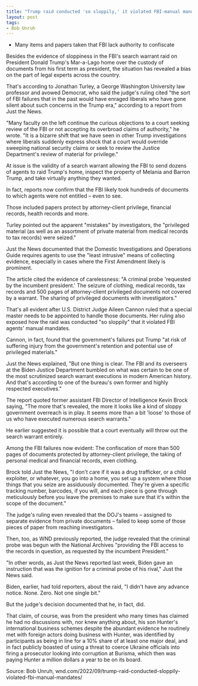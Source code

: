 ```yaml
---
title: "Trump raid conducted 'so sloppily,' it violated FBI-manual mandates"
layout: post
tags:
- Bob Unruh
---
```


- Many items and papers taken that FBI lack authority to confiscate

Besides the evidence of sloppiness in the FBI's search warrant raid on President Donald Trump's Mar-a-Lago home over the custody of documents from his first term as president, the situation has revealed a bias on the part of legal experts across the country.

That's according to Jonathan Turley, a George Washington University law professor and avowed Democrat, who said the judge's ruling cited "the sort of FBI failures that in the past would have enraged liberals who have gone silent about such concerns in the Trump era," according to a report from Just the News.

"Many faculty on the left continue the curious objections to a court seeking review of the FBI or not accepting its overbroad claims of authority," he wrote. "It is a bizarre shift that we have seen in other Trump investigations where liberals suddenly express shock that a court would override sweeping national security claims or seek to review the Justice Department's review of material for privilege."

At issue is the validity of a search warrant allowing the FBI to send dozens of agents to raid Trump's home, inspect the property of Melania and Barron Trump, and take virtually anything they wanted.

In fact, reports now confirm that the FBI likely took hundreds of documents to which agents were not entitled – even to see.

Those included papers protect by attorney-client privilege, financial records, health records and more.

Turley pointed out the apparent "mistakes" by investigators, the "privileged material (as well as an assortment of private material from medical records to tax records) were seized."

Just the News documented that the Domestic Investigations and Operations Guide requires agents to use the "least intrusive" means of collecting evidence, especially in cases where the First Amendment likely is prominent.

The article cited the evidence of carelessness: "A criminal probe 'requested by the incumbent president.' The seizure of clothing, medical records, tax records and 500 pages of attorney-client privileged documents not covered by a warrant. The sharing of privileged documents with investigators."

That's all evident after U.S. District Judge Aileen Cannon ruled that a special master needs to be appointed to handle those documents. Her ruling also exposed how the raid was conducted "so sloppily" that it violated FBI agents' manual mandates.

Cannon, in fact, found that the government's failures put Trump "at risk of suffering injury from the government's retention and potential use of privileged materials."

Just the News explained, "But one thing is clear. The FBI and its overseers at the Biden Justice Department bumbled on what was certain to be one of the most scrutinized search warrant executions in modern American history. And that's according to one of the bureau's own former and highly respected executives."

The report quoted former assistant FBI Director of Intelligence Kevin Brock saying, "The more that's revealed, the more it looks like a kind of sloppy government overreach is in play. It seems more than a bit 'loose' to those of us who have executed numerous search warrants."

He earlier suggested it is possible that a court eventually will throw out the search warrant entirely.

Among the FBI failures now evident: The confiscation of more than 500 pages of documents protected by attorney-client privilege, the taking of personal medical and financial records, even clothing.

Brock told Just the News, "I don't care if it was a drug trafficker, or a child exploiter, or whatever, you go into a home, you set up a system where those things that you seize are assiduously documented. They're given a specific tracking number, barcodes, if you will, and each piece is gone through meticulously before you leave the premises to make sure that it's within the scope of the document."

The judge's ruling even revealed that the DOJ's teams – assigned to separate evidence from private documents – failed to keep some of those pieces of paper from reaching investigators.

Then, too, as WND previously reported, the judge revealed that the criminal probe was begun with the National Archives "providing the FBI access to the records in question, as requested by the incumbent President."

"In other words, as Just the News reported last week, Biden gave an instruction that was the ignition for a criminal probe of his rival," Just the News said.

Biden, earlier, had told reporters, about the raid, "I didn't have any advance notice. None. Zero. Not one single bit."

But the judge's decision documented that he, in fact, did.

That claim, of course, was from the president who many times has claimed he had no discussions with, nor knew anything about, his son Hunter's international business schemes despite the abundant evidence he routinely met with foreign actors doing business with Hunter, was identified by participants as being in line for a 10% share of at least one major deal, and in fact publicly boasted of using a threat to coerce Ukraine officials into firing a prosecutor looking into corruption at Burisma, which then was paying Hunter a million dollars a year to be on its board.

Source: Bob Unruh, wnd.com/2022/09/trump-raid-conducted-sloppily-violated-fbi-manual-mandates/

